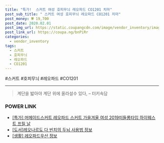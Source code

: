 ```yaml
--- 
title: "특가!  스커트 여성 호피무늬 레오파드 CO1201 치마" 
post_sub_title: " 스커트 여성 호피무늬 레오파드 CO1201 치마" 
post_money: ₩ 19,700 
post_date: 2020.02.01 
post_img_url: https://static.coupangcdn.com/image/vendor_inventory/images/2018/10/12/15/0/23aa10be-69df-4fee-882a-110bb659fc7c.jpg 
post_link_url: https://coupa.ng/bnPiRr 
categories: 
  - vendor_inventory 
tags: 
  - 스커트 
  - 호피무늬 
  - 레오파드 
  - CO1201 
--- 
```

  #스커트 #호피무늬 #레오파드 #CO1201 
<hr> 

> 계단을 밟아야 계단 위에 올라설수 있다, – 터키속담 


### POWER LINK

* <a href="https://blog.naver.com/santokki14/221792451873" target="_blank">[특가] 머메이드스커트 레오파드 스커트 가을겨울 여성 2019미들롱타입 하이웨스트 프릴 날</a>
* <a href="https://blog.naver.com/sakai111/221761295567" target="_blank">[도서]레오나르도 다 빈치의 두뇌 사용법 정보</a>
* <a href="https://blog.naver.com/santokki14/221768597381" target="_blank"> [생활] 레오파드우산 정보 </a>
